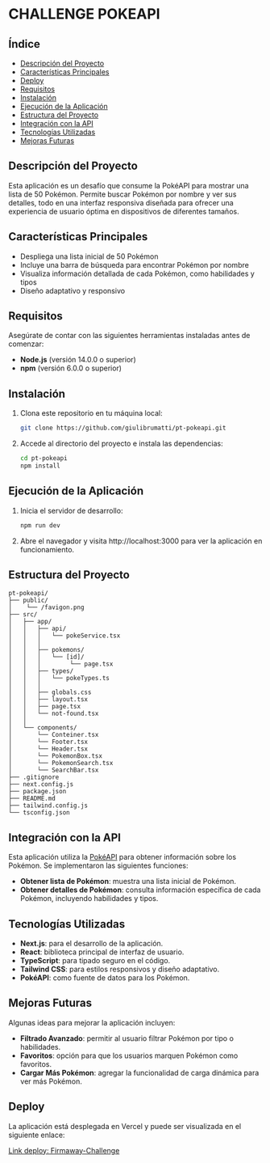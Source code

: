 # CHALLENGE POKEAPI

## Índice

- [Descripción del Proyecto](#descripción-del-proyecto)
- [Características Principales](#características-principales)
- [Deploy](#deploy)
- [Requisitos](#requisitos)
- [Instalación](#instalación)
- [Ejecución de la Aplicación](#ejecución-de-la-aplicación)
- [Estructura del Proyecto](#estructura-del-proyecto)
- [Integración con la API](#integración-con-la-api)
- [Tecnologías Utilizadas](#tecnologías-utilizadas)
- [Mejoras Futuras](#mejoras-futuras)

## Descripción del Proyecto

Esta aplicación es un desafío que consume la PokéAPI para mostrar una lista de 50 Pokémon. Permite buscar Pokémon por nombre y ver sus detalles, todo en una interfaz responsiva diseñada para ofrecer una experiencia de usuario óptima en dispositivos de diferentes tamaños.

## Características Principales

- Despliega una lista inicial de 50 Pokémon
- Incluye una barra de búsqueda para encontrar Pokémon por nombre
- Visualiza información detallada de cada Pokémon, como habilidades y tipos
- Diseño adaptativo y responsivo

## Requisitos

Asegúrate de contar con las siguientes herramientas instaladas antes de comenzar:

- **Node.js** (versión 14.0.0 o superior)
- **npm** (versión 6.0.0 o superior)

## Instalación

1. Clona este repositorio en tu máquina local:
   ```bash
   git clone https://github.com/giulibrumatti/pt-pokeapi.git

2. Accede al directorio del proyecto e instala las dependencias:
    ```bash
    cd pt-pokeapi
    npm install 

## Ejecución de la Aplicación

1. Inicia el servidor de desarrollo:
    ```bash
    npm run dev

1. Abre el navegador y visita http://localhost:3000 para ver la aplicación en funcionamiento.


## Estructura del Proyecto

```
pt-pokeapi/  
├── public/
│    └── /favigon.png
├── src/
│   ├── app/
│   │   ├── api/
│   │   │   └── pokeService.tsx
│   │   │
│   │   ├── pokemons/  
│   │   │   └── [id]/
│   │   │        └── page.tsx
│   │   ├── types/
│   │   │   └── pokeTypes.ts
│   │   │ 
│   │   ├── globals.css
│   │   ├── layout.tsx
│   │   ├── page.tsx
│   │   └── not-found.tsx
│   │   
│   └── components/
│       └── Conteiner.tsx
│       └── Footer.tsx
│       └── Header.tsx
│       └── PokemonBox.tsx
│       └── PokemonSearch.tsx
│       └── SearchBar.tsx
├── .gitignore
├── next.config.js
├── package.json
├── README.md
├── tailwind.config.js
└── tsconfig.json
```

## Integración con la API

Esta aplicación utiliza la [PokéAPI](https://pokeapi.co/) para obtener información sobre los Pokémon. Se implementaron las siguientes funciones:

- **Obtener lista de Pokémon**: muestra una lista inicial de Pokémon.
- **Obtener detalles de Pokémon**: consulta información específica de cada Pokémon, incluyendo habilidades y tipos.

## Tecnologías Utilizadas

- **Next.js**: para el desarrollo de la aplicación.
- **React**: biblioteca principal de interfaz de usuario.
- **TypeScript**: para tipado seguro en el código.
- **Tailwind CSS**: para estilos responsivos y diseño adaptativo.
- **PokéAPI**: como fuente de datos para los Pokémon.

## Mejoras Futuras

Algunas ideas para mejorar la aplicación incluyen:

- **Filtrado Avanzado**: permitir al usuario filtrar Pokémon por tipo o habilidades.
- **Favoritos**: opción para que los usuarios marquen Pokémon como favoritos.
- **Cargar Más Pokémon**: agregar la funcionalidad de carga dinámica para ver más Pokémon.

## Deploy

La aplicación está desplegada en Vercel y puede ser visualizada en el siguiente enlace:

[Link deploy: Firmaway-Challenge](https://pt-pokeapi.vercel.app/)